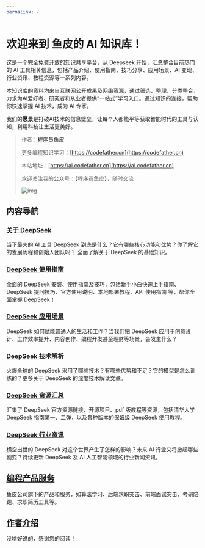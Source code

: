 ```yaml
---
permalink: /
---
```


# 欢迎来到 鱼皮的 AI 知识库！

这是一个完全免费开放的知识共享平台，从 Deepseek 开始，汇总整合目前热门的 AI 工具相关信息，包括产品介绍、使用指南、技巧分享、应用场景、AI 变现、行业资讯、教程资源等一系列内容。

本知识库的资料均来自互联网公开成果及网络资源，通过筛选、整理、分类整合，力求为AI爱好者、研究者和从业者提供“一站式”学习入口。通过知识的连接，帮助你快速掌握 AI 技术，成为 AI 专家。

我们的**愿景**是打破AI技术的信息壁垒，让每个人都能平等获取智能时代的工具与认知，利用科技让生活更美好。

> 
> 作者：[程序员鱼皮](https://yuyuanweb.feishu.cn/wiki/Abldw5WkjidySxkKxU2cQdAtnah)
>
> 更多编程知识学习：[https://codefather.cn](https://codefather.cn)
>
> 本站地址：[https://ai.codefather.cn](https://ai.codefather.cn)
> 
> 欢迎关注我的公众号：【程序员鱼皮】，随时交流
>
> ![img](https://pic.yupi.icu/yuyi/1739512392127-5da4baac-bcf8-40fc-83da-68c195853367.png)


## 内容导航

### [关于 DeepSeek](/关于deepseek/)

当下最火的 AI 工具 DeepSeek 到底是什么？它有哪些核心功能和优势？你了解它的发展历程和创始人团队吗？ 全面了解关于 DeepSeek 的基础知识。

### [DeepSeek 使用指南](/deepseek使用指南/)

全面的 DeepSeek 安装、使用指南及技巧，包括新手小白快速上手指南、DeepSeek 提问技巧、官方使用说明、本地部署教程、API 使用指南 等，帮你全面掌握 DeepSeek！

###  [DeepSeek 应用场景](/Deepseek应用场景/)

DeepSeek 如何赋能普通人的生活和工作？当我们把 DeepSeek 应用于创意设计、工作效率提升、内容创作、编程开发甚至理财等场景，会发生什么？

###  [DeepSeek 技术解析](/Deepseek技术解析/)

火爆全球的 DeepSeek 采用了哪些技术？有哪些优势和不足？它的模型是怎么训练的？更多关于 DeepSeek 的深度技术解读文章。

### [DeepSeek 资源汇总](/Deepseek资源汇总/)

汇集了 DeepSeek 官方资源链接、开源项目、pdf 版教程等资源，包括清华大学 DeepSeek 指南第一、二弹，以及各种版本的保姆级 DeepSeek 使用教程。

### [DeepSeek 行业资讯](/Deepseek行业资讯/)

横空出世的 DeepSeek 对这个世界产生了怎样的影响？未来 AI 行业又将掀起哪些剧变？持续更新 DeepSeek 及 AI 人工智能领域的行业新闻资讯。


## [编程产品服务](/产品服务)

鱼皮公司旗下的产品和服务，如算法学习、后端求职突击、前端面试突击、考研陪跑、求职简历工具等。


## [作者介绍](/作者)

没啥好说的，感谢您的阅读！
